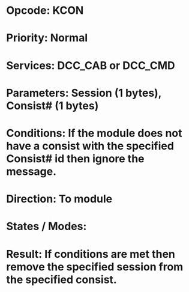 # Opcode: KCON
# Priority: Normal
# Services: DCC_CAB or DCC_CMD
# Parameters: Session (1 bytes), Consist# (1 bytes)
# Conditions: If the module does not have a consist with the specified Consist# id then ignore the message.
# Direction: To module
# States / Modes: 
# Result: If conditions are met then remove the specified session from the specified consist.